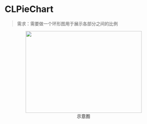 # CLPieChart

>需求：需要做一个环形图用于展示各部分之间的比例

<div align=center><img width= "371" height= "262" src="https://github.com/CalvinLeo/CLPieChart/blob/master/sample_image_1.png"/></div>

<div align=center>示意图</div>







